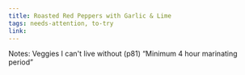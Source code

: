 ```yaml
---
title: Roasted Red Peppers with Garlic & Lime
tags: needs-attention, to-try
link: 
---
```

Notes: Veggies I can't live without (p81)
“Minimum 4 hour marinating period”  

